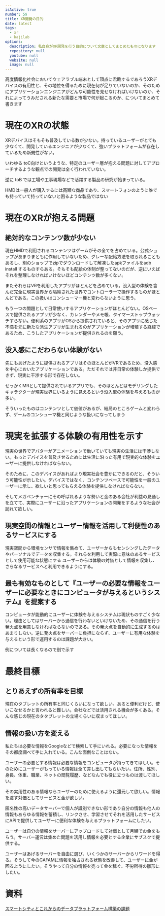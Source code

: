 ```yaml
---
isActive: true
number: 59
title: XR開発の目的
date: latest
tags:
  - xr
  - kajilab
options:
  description: 私自身がXR開発を行う目的について文章としてまとめたものになります
  repository: null
  youtube: null
  website: null
  image: null
---
```



<!--more-->

高度情報化社会においてウェアラブル端末として頂点に君臨するであろうXRデバイスの有用性と、その地位を得るために現在何が足りていないのか、そのためにアプリケーションエンジニアがどんな可能性を見せなければいけないのか、それによってうみだされる新たな需要と市場で何が起こるのか、についてまとめて書きます

# 現在のXRの状態

XRデバイスはそもそも普及している数が少ない。持っているユーザーがとても少なくて、開発しているエンジニアが少なくて、強いプラットフォームが存在しているため新規性がない。

いわゆる toC向けというような、特定のユーザー層が抱える問題に対してアプローチするような観点での開発は全く行われていない。

逆に toB では工場や工事現場などで活躍する製品の研究が始まっている。

HMDは一般人が購入するには高額な商品であり、スマートフォンのように誰でも持っていて持っていないと困るような製品ではない

# 現在のXRが抱える問題

## 絶対的なコンテンツ数が少ない

現在HMDで利用されるコンテンツはゲームがその全てを占めている。公式ショップがあまりまともに作用していないため、グレーな配給方法を取られることもあるし、別のショップでzipでダウンロードして解凍したapkファイルをadb install するものすらある。そもそも配給の体制が整ってないのだが、逆にいえばそれを整理しなければいけないほどコンテンツ数が多くない。

またそれらはVRを利用したアプリがほとんどを占めている。没入型の体験を含んだ完全に現実世界から隔絶された世界でコントローラーで操作するものがほとんどである。この扱いはコンシューマー機と変わらないように思う。

もう一つの問題として日常使いするアプリケーションがほとんどない。OSベースで提供されるアプリが少なく、カレンダーやメモ帳、タイマーストップウォッチすらない。便利系のアプリがOSから提供されていると、そのアプリに感じた不満を元に新たな派生アプリが生まれるのがアプリケーションが増殖する経緯であるため、こうしたアプリケーションが提供されるのを願う。

## 没入感にこだわらない体験がない

先にもあげたように提供されるアプリはそのほとんどがVRであるため、没入感を中心においたアプリケーションである。ただそれでは非日常の体験しか提供できず、現実に干渉する形で存在しない。

せっかくMRとして提供されているアプリでも、そのほとんどはモデリングしたキャラクターが現実世界にいるように見えるという没入型の体験を与えるものが多い。

そういったものはコンテンツとして価値があるが、結局のところゲームと変わらず、ゲームのコンシューマ機と同じような扱いになってしまう

# 現実を拡張する体験の有用性を示す

現実の世界でアバターがアニメーションで動いていても現実の生活には干渉しない。もっとデバイスを普及させるためには生活に沿った有用で現実的な体験をユーザーに提供しなければならない。

そのために、このデバイスがあればより現実社会を豊かにできるのだと、そういう可能性が示したい。デバイスではなく、コンテンツベースで可能性を一般のユーザーに示し、欲しいと思ってもらえる体験を提供しなければならない。

そしてメガベンチャーにその呼ばれるような勢いと金のある会社が利益の見通しを立てて、実際にユーザーに沿ったアプリケーションの開発をするような社会が訪れて欲しい。

## 現実空間の情報とユーザー情報を活用して利便性のあるサービスにする

現実空間から環境センサで情報を集めて、ユーザーからもセンシングしたデータやパーソナルでデータを収集する。それらを利用して実際に意味のあるサービスとして使用可能な状態にする ユーザーからは体験の対価として情報を収集し、さらなるサービスへと利用できるようにする。

## 最も有効なものとして『ユーザーの必要な情報をユーザーに必要なときにコンピュータが与えるというシステム』を提案する

コンピュータが能動的にユーザーに体験を与えるシステムは現状ものすごく少ない。理由としてはサーバーから通信を行わないといけないため、その通信を行う発火点を用意しなければならないのである。その発火点を自動的に生成するのはあまりしない。逆に発火点をサーバーに負担にならず、ユーザーに有用な体験を与えるという形で運用するのは課題が大きい。

例については長くなるので別で示す

# 最終目標

## とりあえずの所有率を目標

現在のタブレットの所有率と同じくらいになって欲しい。あると便利だけど、使いこなせるかと言われると難しい。会社などでは活用される機会が多くある。そんな感じの現在のタタブレットの立場くらいに収まってほしい。

## 情報の扱い方を変える

私たちは必要な情報をGoogleなどで検索して手にいれる。必要になった情報をその都度調べて手に入れている。こんな面倒なことはない。

ユーザーの必要とする情報は必要な情報をコンピュータが持ってきてほしい。そのためにユーザーがもっている情報は全て差し出してもらいたい。住所、性別、身長、体重、職業、ネットの閲覧履歴、などなんでも役に立つものは渡してほしい。

その実用性のある情報ならユーザーのために使えるように還元して欲しい。情報を渡す対価としてサービスと金が欲しい。

匿名性の高いデータサーバーで個人が識別できない形であり自分の情報も他人の情報もあらゆる情報を蓄積し、リンクさせ、学習させてそれを活用したサービスにAPIで提供してユーザーに便利な体験を与えるプラットフォームにしたい。

ユーザーは自分の情報をサーバーにアップロードして対価として月額でお金をもらう。サーバー運営は集めた問題を活用し情報を必要とする企業にサブスクで提供する。

ユーザーはあげるサーバーを自由に選び、いくつかのサーバーからリワードを得る。そうして今のGAFAMに情報を独占される状態を改善して、ユーザーに金が回るようにしたい。そうやって自分の情報を売って金を稼ぐ、不労所得の雛形にしたい。

# 資料
[スマートシティとこれからのデータプラットフォーム構築の課題](https://www.mlit.go.jp/toshi/tosiko/content/001463899.pdf)
